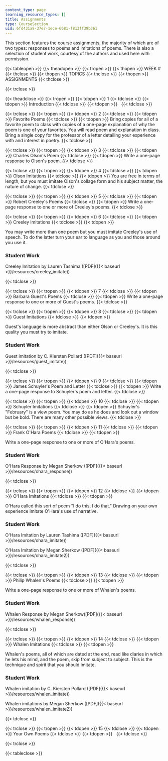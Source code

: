 ```yaml
---
content_type: page
learning_resource_types: []
title: Assignments
type: CourseSection
uid: 6fd431a8-37e7-1ece-6681-f813ff39b361
---
```


This section features the course assignments, the majority of which are of two types: responses to poems and imitations of poems. There is also a selection of student work, courtesy of the authors and used here with permission.

{{< tableopen >}}
{{< theadopen >}}
{{< tropen >}}
{{< thopen >}}
WEEK #
{{< thclose >}}
{{< thopen >}}
TOPICS
{{< thclose >}}
{{< thopen >}}
ASSIGNMENTS
{{< thclose >}}

{{< trclose >}}

{{< theadclose >}}
{{< tropen >}}
{{< tdopen >}}
1
{{< tdclose >}}
{{< tdopen >}}
Introduction
{{< tdclose >}}
{{< tdopen >}}
 
{{< tdclose >}}

{{< trclose >}}
{{< tropen >}}
{{< tdopen >}}
2
{{< tdclose >}}
{{< tdopen >}}
Favorite Poems
{{< tdclose >}}
{{< tdopen >}}
Bring copies for all of a favorite poem to class with copies of a one-page explanation of why the poem is one of your favorites. You will read poem and explanation in class. Bring a single copy for the professor of a letter detailing your experience with and interest in poetry.
{{< tdclose >}}

{{< trclose >}}
{{< tropen >}}
{{< tdopen >}}
3
{{< tdclose >}}
{{< tdopen >}}
Charles Olson's Poem
{{< tdclose >}}
{{< tdopen >}}
Write a one-page response to Olson's poem.
{{< tdclose >}}

{{< trclose >}}
{{< tropen >}}
{{< tdopen >}}
4
{{< tdclose >}}
{{< tdopen >}}
Olson Imitations
{{< tdclose >}}
{{< tdopen >}}
You are free in terms of length, but you must imitate Olson's collage form and his subject matter, the nature of change.
{{< tdclose >}}

{{< trclose >}}
{{< tropen >}}
{{< tdopen >}}
5
{{< tdclose >}}
{{< tdopen >}}
Robert Creeley's Poems
{{< tdclose >}}
{{< tdopen >}}
Write a one-page response to one or more of Creeley's poems.
{{< tdclose >}}

{{< trclose >}}
{{< tropen >}}
{{< tdopen >}}
6
{{< tdclose >}}
{{< tdopen >}}
Creeley Imitations
{{< tdclose >}}
{{< tdopen >}}


You may write more than one poem but you must imitate Creeley's use of speech. To do the latter turn your ear to language as you and those around you use it.

### Student Work

Creeley Imitation by Lauren Tashima ([PDF]({{< baseurl >}}/resources/creeley_imitate))


{{< tdclose >}}

{{< trclose >}}
{{< tropen >}}
{{< tdopen >}}
7
{{< tdclose >}}
{{< tdopen >}}
Barbara Guest's Poems
{{< tdclose >}}
{{< tdopen >}}
Write a one-page response to one or more of Guest's poems.
{{< tdclose >}}

{{< trclose >}}
{{< tropen >}}
{{< tdopen >}}
8
{{< tdclose >}}
{{< tdopen >}}
Guest Imitations
{{< tdclose >}}
{{< tdopen >}}


Guest's language is more abstract than either Olson or Creeley's. It is this quality you must try to imitate.

### Student Work

Guest imitation by C. Kiersten Pollard ([PDF]({{< baseurl >}}/resources/guest_imitate))


{{< tdclose >}}

{{< trclose >}}
{{< tropen >}}
{{< tdopen >}}
9
{{< tdclose >}}
{{< tdopen >}}
James Schuyler's Poem and Letter
{{< tdclose >}}
{{< tdopen >}}
Write a one-page response to Schuyler's poem and letter.
{{< tdclose >}}

{{< trclose >}}
{{< tropen >}}
{{< tdopen >}}
10
{{< tdclose >}}
{{< tdopen >}}
Schuyler Imitations
{{< tdclose >}}
{{< tdopen >}}
Schuyler's "February" is a view poem. You may do as he does and look out a window but be bold. There are many other possible views.
{{< tdclose >}}

{{< trclose >}}
{{< tropen >}}
{{< tdopen >}}
11
{{< tdclose >}}
{{< tdopen >}}
Frank O'Hara Poems
{{< tdclose >}}
{{< tdopen >}}


Write a one-page response to one or more of O'Hara's poems.

### Student Work

O'Hara Response by Megan Sherkow ([PDF]({{< baseurl >}}/resources/ohara_response))


{{< tdclose >}}

{{< trclose >}}
{{< tropen >}}
{{< tdopen >}}
12
{{< tdclose >}}
{{< tdopen >}}
O'Hara Imitations
{{< tdclose >}}
{{< tdopen >}}


O'Hara called this sort of poem "I do this, I do that." Drawing on your own experience imitate O'Hara's use of narrative.

### Student Work

O'Hara Imitation by Lauren Tashima ([PDF]({{< baseurl >}}/resources/ohara_imitate))

O'Hara Imitation by Megan Sherkow ([PDF]({{< baseurl >}}/resources/ohara_imitate2))


{{< tdclose >}}

{{< trclose >}}
{{< tropen >}}
{{< tdopen >}}
13
{{< tdclose >}}
{{< tdopen >}}
Philip Whalen's Poems
{{< tdclose >}}
{{< tdopen >}}


Write a one-page response to one or more of Whalen's poems.

### Student Work

Whalen Response by Megan Sherkow([PDF]({{< baseurl >}}/resources/whalen_response))


{{< tdclose >}}

{{< trclose >}}
{{< tropen >}}
{{< tdopen >}}
14
{{< tdclose >}}
{{< tdopen >}}
Whalen Imitations
{{< tdclose >}}
{{< tdopen >}}


Whalen's poems, all of which are dated at the end, read like diaries in which he lets his mind, and the poem, skip from subject to subject. This is the technique and spirit that you should imitate.

### Student Work

Whalen imitation by C. Kiersten Pollard ([PDF]({{< baseurl >}}/resources/whalen_imitate))

Whalen imitations by Megan Sherkow ([PDF]({{< baseurl >}}/resources/whalen_imitate2))


{{< tdclose >}}

{{< trclose >}}
{{< tropen >}}
{{< tdopen >}}
15
{{< tdclose >}}
{{< tdopen >}}
Your Own Poems
{{< tdclose >}}
{{< tdopen >}}
 
{{< tdclose >}}

{{< trclose >}}

{{< tableclose >}}